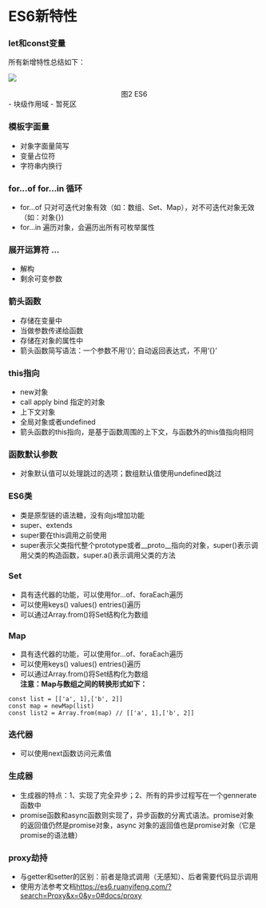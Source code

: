# ES6新特性
### let和const变量
所有新增特性总结如下：  
 <!-- <img :src="$withBase('/ES6.jpg')" alt="mul-front"> -->
 <a data-fancybox title="" href="/ES6.jpg">![](/ES6.jpg)</a>
<center>图2 ES6</center>
- 块级作用域
- 暂死区

### 模板字面量
- 对象字面量简写
- 变量占位符
- 字符串内换行

### for...of  for...in 循环
- for...of 只对可迭代对象有效（如：数组、Set、Map），对不可迭代对象无效（如：对象{})
- for...in 遍历对象，会遍历出所有可枚举属性

### 展开运算符 ...
- 解构
- 剩余可变参数

### 箭头函数
- 存储在变量中
- 当做参数传递给函数
- 存储在对象的属性中
- 箭头函数简写语法：一个参数不用‘()’; 自动返回表达式，不用‘{}’

### this指向
- new对象
- call apply bind 指定的对象
- 上下文对象
- 全局对象或者undefined
- 箭头函数的this指向，是基于函数周围的上下文，与函数外的this值指向相同

### 函数默认参数
- 对象默认值可以处理跳过的选项；数组默认值使用undefined跳过

### ES6类
- 类是原型链的语法糖，没有向js增加功能
- super、extends
- super要在this调用之前使用
- super表示父类指代整个prototype或者__proto__指向的对象，super()表示调用父类的构造函数，super.a()表示调用父类的方法

### Set
- 具有迭代器的功能，可以使用for...of、foraEach遍历
- 可以使用keys() values() entries()遍历
- 可以通过Array.from()将Set结构化为数组

### Map
- 具有迭代器的功能，可以使用for...of、foraEach遍历
- 可以使用keys() values() entries()遍历
- 可以通过Array.from()将Set结构化为数组  
**注意：Map与数组之间的转换形式如下：**  
```
const list = [['a', 1],['b', 2]]
const map = newMap(list)
const list2 = Array.from(map) // [['a', 1],['b', 2]]
```

### 迭代器
- 可以使用next函数访问元素值

### 生成器
- 生成器的特点：1、实现了完全异步；2、所有的异步过程写在一个gennerate函数中
- promise函数和async函数则实现了，异步函数的分离式语法。promise对象的返回值仍然是promise对象，async 对象的返回值也是promise对象（它是promise的语法糖）

### proxy劫持
- 与getter和setter的区别：前者是隐式调用（无感知）、后者需要代码显示调用
- 使用方法参考文档<https://es6.ruanyifeng.com/?search=Proxy&x=0&y=0#docs/proxy>


